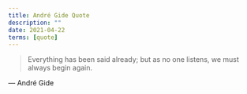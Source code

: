 ```yaml
---
title: André Gide Quote
description: ""
date: 2021-04-22
terms: [quote]
---
```


> Everything has been said already; but as no one listens, we must always begin again.

— André Gide
